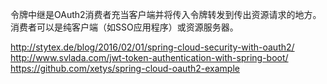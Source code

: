 
令牌中继是OAuth2消费者充当客户端并将传入令牌转发到传出资源请求的地方。 消费者可以是纯客户端（如SSO应用程序）或资源服务器。

http://stytex.de/blog/2016/02/01/spring-cloud-security-with-oauth2/
http://www.svlada.com/jwt-token-authentication-with-spring-boot/
https://github.com/xetys/spring-cloud-oauth2-example